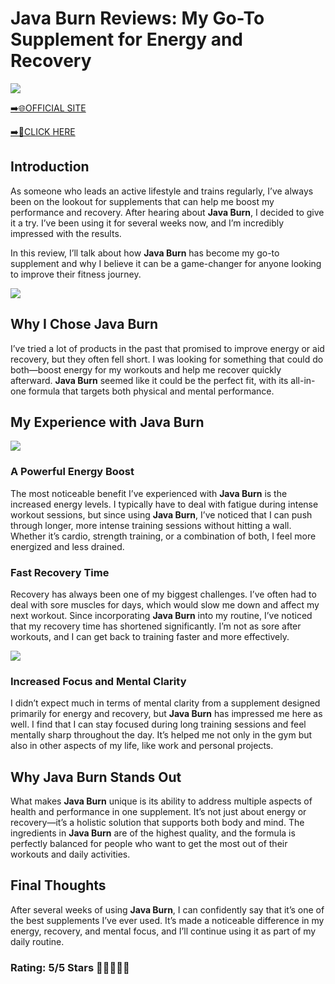 # **Java Burn Reviews**: My Go-To Supplement for Energy and Recovery

[![](https://static.vecteezy.com/system/resources/thumbnails/019/896/014/small/buy-now-gradient-button-with-cart-symbol-buy-now-illustration-png.png)](https://edetoop.top/lander/sugarpreland-1/javabu.html) 

[➡️🌐OFFICIAL SITE](https://edetoop.top/lander/sugarpreland-1/javabu.html) 

[➡️🔗CLICK HERE](https://edetoop.top/lander/sugarpreland-1/javabu.html) 


## Introduction

As someone who leads an active lifestyle and trains regularly, I’ve always been on the lookout for supplements that can help me boost my performance and recovery. After hearing about **Java Burn**, I decided to give it a try. I’ve been using it for several weeks now, and I’m incredibly impressed with the results.

In this review, I’ll talk about how **Java Burn** has become my go-to supplement and why I believe it can be a game-changer for anyone looking to improve their fitness journey.

[![](https://wallpapers.com/images/hd/red-order-now-button-udg4jcj4arvn8b0n-2.png)](https://edetoop.top/lander/sugarpreland-1/javabu.html)  

## Why I Chose **Java Burn**

I’ve tried a lot of products in the past that promised to improve energy or aid recovery, but they often fell short. I was looking for something that could do both—boost energy for my workouts and help me recover quickly afterward. **Java Burn** seemed like it could be the perfect fit, with its all-in-one formula that targets both physical and mental performance.

## My Experience with **Java Burn**

[![](https://static.vecteezy.com/system/resources/thumbnails/019/896/014/small/buy-now-gradient-button-with-cart-symbol-buy-now-illustration-png.png)](https://edetoop.top/lander/sugarpreland-1/javabu.html)

### A Powerful Energy Boost

The most noticeable benefit I’ve experienced with **Java Burn** is the increased energy levels. I typically have to deal with fatigue during intense workout sessions, but since using **Java Burn**, I’ve noticed that I can push through longer, more intense training sessions without hitting a wall. Whether it’s cardio, strength training, or a combination of both, I feel more energized and less drained.

### Fast Recovery Time

Recovery has always been one of my biggest challenges. I’ve often had to deal with sore muscles for days, which would slow me down and affect my next workout. Since incorporating **Java Burn** into my routine, I’ve noticed that my recovery time has shortened significantly. I’m not as sore after workouts, and I can get back to training faster and more effectively.

[![](https://wallpapers.com/images/hd/red-order-now-button-udg4jcj4arvn8b0n-2.png)](https://edetoop.top/lander/sugarpreland-1/javabu.html)  

### Increased Focus and Mental Clarity

I didn’t expect much in terms of mental clarity from a supplement designed primarily for energy and recovery, but **Java Burn** has impressed me here as well. I find that I can stay focused during long training sessions and feel mentally sharp throughout the day. It’s helped me not only in the gym but also in other aspects of my life, like work and personal projects.

## Why **Java Burn** Stands Out

What makes **Java Burn** unique is its ability to address multiple aspects of health and performance in one supplement. It’s not just about energy or recovery—it’s a holistic solution that supports both body and mind. The ingredients in **Java Burn** are of the highest quality, and the formula is perfectly balanced for people who want to get the most out of their workouts and daily activities.

## Final Thoughts

After several weeks of using **Java Burn**, I can confidently say that it’s one of the best supplements I’ve ever used. It’s made a noticeable difference in my energy, recovery, and mental focus, and I’ll continue using it as part of my daily routine.

### Rating: 5/5 Stars 🌟🌟🌟🌟🌟
